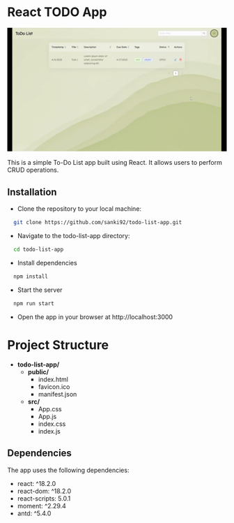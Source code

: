 # React TODO App

![alt text](todo-list-app.gif)

This is a simple To-Do List app built using React. It allows users to perform CRUD operations.

## Installation

- Clone the repository to your local machine:

```bash
  git clone https://github.com/sanki92/todo-list-app.git
```

- Navigate to the todo-list-app directory:

```bash
  cd todo-list-app
```

- Install dependencies

```bash
  npm install
```

- Start the server

```bash
  npm run start
```

- Open the app in your browser at http://localhost:3000

# Project Structure

- **todo-list-app/**
  - **public/**
    - index.html
    - favicon.ico
    - manifest.json
  - **src/**
    - App.css
    - App.js
    - index.css
    - index.js

## Dependencies
The app uses the following dependencies:

- react: ^18.2.0
- react-dom: ^18.2.0
- react-scripts: 5.0.1
- moment: ^2.29.4
- antd: ^5.4.0

